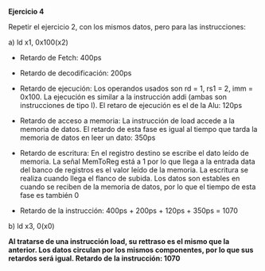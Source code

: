 **Ejercicio 4**

Repetir el ejercicio 2, con los mismos datos, pero para las instrucciones:

a) ld x1, 0x100(x2)

* Retardo de Fetch: 400ps

* Retardo de decodificación: 200ps

* Retardo de ejecución: Los operandos usados son rd = 1, rs1 = 2, imm = 0x100. La ejecución es similar a la instrucción addi (ambas son instrucciones de tipo I). El retaro de ejecución es el de la Alu: 120ps

* Retardo de acceso a memoria: La instrucción de load accede a la memoria de datos. El retardo de esta fase es igual al tiempo que tarda la memoria de datos en leer un dato: 350ps

* Retardo de escritura: En el registro destino se escribe el dato leído de memoria. La señal MemToReg está a 1 por lo que llega a la entrada data del banco de registros es el valor leído de la memoria. La escritura se realiza cuando llega el flanco de subida. Los datos son estables en cuando se reciben de la memoria de datos, por lo que el tiempo de esta fase es también 0

* Retardo de la instrucción: 400ps + 200ps + 120ps + 350ps = 1070

b) ld x3, 0(x0)

**Al tratarse de una instrucción load, su rettraso es el mismo que la anterior. Los datos circulan por los mismos componentes, por lo que sus retardos será igual. Retardo de la instrucción: 1070**
